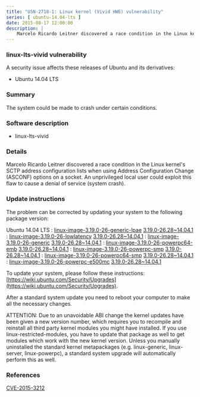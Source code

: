 ```yaml
---
title: "USN-2718-1: Linux kernel (Vivid HWE) vulnerability"
series: [ ubuntu-14.04-lts ]
date: 2015-08-17 12:00:00
description: |
    Marcelo Ricardo Leitner discovered a race condition in the Linux kernel&#39;s SCTP address configuration lists when using Address Configuration Change (ASCONF) options on a socket. An unprivileged local user could exploit this flaw to cause a denial of service (system crash). 
--- 
```

 
### linux-lts-vivid vulnerability

A security issue affects these releases of Ubuntu and its derivatives:

* Ubuntu 14.04 LTS

### Summary

The system could be made to crash under certain conditions. 

### Software description

* linux-lts-vivid 

### Details

Marcelo Ricardo Leitner discovered a race condition in the Linux kernel&#39;s SCTP address configuration lists when using Address Configuration Change (ASCONF) options on a socket. An unprivileged local user could exploit this flaw to cause a denial of service (system crash). 

### Update instructions

The problem can be corrected by updating your system to the following package version:

Ubuntu 14.04 LTS
 : [linux-image-3.19.0-26-generic-lpae](https://launchpad.net/ubuntu/+source/linux-lts-vivid) <span> [3.19.0-26.28~14.04.1](https://launchpad.net/ubuntu/+source/linux-lts-vivid/3.19.0-26.28~14.04.1) </span> 
 : [linux-image-3.19.0-26-lowlatency](https://launchpad.net/ubuntu/+source/linux-lts-vivid) <span> [3.19.0-26.28~14.04.1](https://launchpad.net/ubuntu/+source/linux-lts-vivid/3.19.0-26.28~14.04.1) </span> 
 : [linux-image-3.19.0-26-generic](https://launchpad.net/ubuntu/+source/linux-lts-vivid) <span> [3.19.0-26.28~14.04.1](https://launchpad.net/ubuntu/+source/linux-lts-vivid/3.19.0-26.28~14.04.1) </span> 
 : [linux-image-3.19.0-26-powerpc64-emb](https://launchpad.net/ubuntu/+source/linux-lts-vivid) <span> [3.19.0-26.28~14.04.1](https://launchpad.net/ubuntu/+source/linux-lts-vivid/3.19.0-26.28~14.04.1) </span> 
 : [linux-image-3.19.0-26-powerpc-smp](https://launchpad.net/ubuntu/+source/linux-lts-vivid) <span> [3.19.0-26.28~14.04.1](https://launchpad.net/ubuntu/+source/linux-lts-vivid/3.19.0-26.28~14.04.1) </span> 
 : [linux-image-3.19.0-26-powerpc64-smp](https://launchpad.net/ubuntu/+source/linux-lts-vivid) <span> [3.19.0-26.28~14.04.1](https://launchpad.net/ubuntu/+source/linux-lts-vivid/3.19.0-26.28~14.04.1) </span> 
 : [linux-image-3.19.0-26-powerpc-e500mc](https://launchpad.net/ubuntu/+source/linux-lts-vivid) <span> [3.19.0-26.28~14.04.1](https://launchpad.net/ubuntu/+source/linux-lts-vivid/3.19.0-26.28~14.04.1) </span> 

To update your system, please follow these instructions: [https://wiki.ubuntu.com/Security/Upgrades](https://wiki.ubuntu.com/Security/Upgrades).

After a standard system update you need to reboot your computer to make all the necessary changes.

ATTENTION: Due to an unavoidable ABI change the kernel updates have been given a new version number, which requires you to recompile and reinstall all third party kernel modules you might have installed. If you use linux-restricted-modules, you have to update that package as well to get modules which work with the new kernel version. Unless you manually uninstalled the standard kernel metapackages (e.g. linux-generic, linux-server, linux-powerpc), a standard system upgrade will automatically perform this as well. 

### References

 [CVE-2015-3212](http://people.ubuntu.com/~ubuntu-security/cve/CVE-2015-3212)
 
